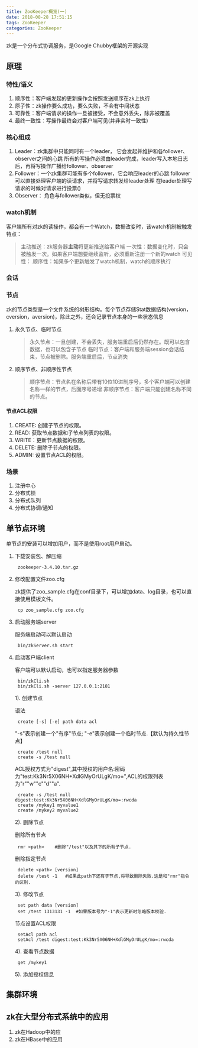 ```yaml
---
title: ZooKeeper概览(一)
date: 2018-08-28 17:51:15
tags: ZooKeeper
categories: ZooKeeper
---
```

zk是一个分布式协调服务，是Google Chubby框架的开源实现

<!-- more -->
## 原理

### 特性/语义
1. 顺序性：客户端发起的更新操作会按照发送顺序在zk上执行
2. 原子性：zk操作要么成功，要么失败，不会有中间状态
3. 可靠性：客户端请求的操作一旦被接受，不会意外丢失，除非被覆盖
4. 最终一致性：写操作最终会对客户端可见(并非实时一致性)

### 核心组成
1. Leader：zk集群中只能同时有一个leader，
	它会发起并维护和各follower、observer之间的心跳
	所有的写操作必须由leader完成，leader写入本地日志后，再将写操作广播给follower、observer
2. Follower：一个zk集群可能有多个follower，它会响应leader的心跳
	follower可以直接处理客户端的读请求，并将写请求转发给leader处理
	在leader处理写请求的时候对请求进行投票()
3. Observer： 角色与follower类似，但无投票权

### watch机制
客户端所有对zk的读操作，都会有一个Watch，数据改变时，该watch机制被触发
特点：
> 主动推送：zk服务器**主动**将更新推送给客户端
> 一次性：数据变化时，只会被触发一次。如果客户端想要继续监听，必须重新注册一个新的watch
> 可见性：
> 顺序性：如果多个更新触发了watch机制，watch的顺序执行


### 会话


### 节点
zk的节点类型是一个文件系统的树形结构。每个节点存储Stat数据结构(version，cversion，aversion)，除此之外，还会记录节点本身的一些状态信息

1. 永久节点、临时节点

	> 永久节点：一旦创建，不会丢失，服务端重启后仍然存在。既可以包含数据，也可以包含子节点
	> 临时节点：客户端和服务端session会话结束，节点被删除。服务端重启后，节点消失
2. 顺序节点、非顺序性节点

	> 顺序节点：节点名在名称后带有10位10进制序号，多个客户端可以创建名称一样的节点，后面序号递增
	> 非顺序节点：客户端只能创建名称不同的节点。

#### 节点ACL权限
1. CREATE: 创建子节点的权限。
2. READ: 获取节点数据和子节点列表的权限。
3. WRITE：更新节点数据的权限。
4. DELETE: 删除子节点的权限。
5. ADMIN: 设置节点ACL的权限。

### 场景
1. 注册中心
2. 分布式锁
3. 分布式队列
4. 分布式协调/通知


## 单节点环境 ##

单节点的安装可以增加用户，而不是使用root用户启动。

1. 下载安装包、解压缩

		zookeeper-3.4.10.tar.gz

2. 修改配置文件zoo.cfg

	zk提供了zoo_sample.cfg在conf目录下，可以增加data、log目录，也可以直接使用模板文件。

		cp zoo_sample.cfg zoo.cfg

3. 启动服务端server

	服务端启动可以默认启动
	
		bin/zkServer.sh start

4. 启动客户端client

	客户端可以默认启动，也可以指定服务器参数

		bin/zkCli.sh
		bin/zkCli.sh -server 127.0.0.1:2181
	
	1). 创建节点
	
	语法 

		create [-s] [-e] path data acl

	"-s"表示创建一个"有序"节点; "-e"表示创建一个临时节点.【默认为持久性节点】

		create /test null  
		create -s /test null 

	ACL授权方式为"digest",其中授权的用户名:密码为"test:Kk3Nr5X06NH+XdlGMyOrULgK/mo=",ACL的权限列表为"r""w""c""d""a".

		create -s /test null digest:test:Kk3Nr5X06NH+XdlGMyOrULgK/mo=:rwcda
		create /mykey1 myvalue1
		create /mykey2 myvalue2	

	2). 删除节点

	删除所有节点

		rmr <path>    #删除"/test"以及其下的所有子节点.

	删除指定节点 

		delete <path> [version]
		delete /test -1   #如果此path下还有子节点,将导致删除失败.这是和"rmr"指令的区别.

	3). 修改节点
		
		set path data [version]
		set /test 1313131 -1  #如果版本号为"-1"表示更新时忽略版本校验.

	节点设置ACL权限
	
		setAcl path acl
		setAcl /test digest:test:Kk3Nr5X06NH+XdlGMyOrULgK/mo=:rwcda 
		
	4). 查看节点数据

		get /mykey1

	5). 添加授权信息

## 集群环境 ##


## zk在大型分布式系统中的应用
1. zk在Hadoop中的应
2. zk在HBase中的应用